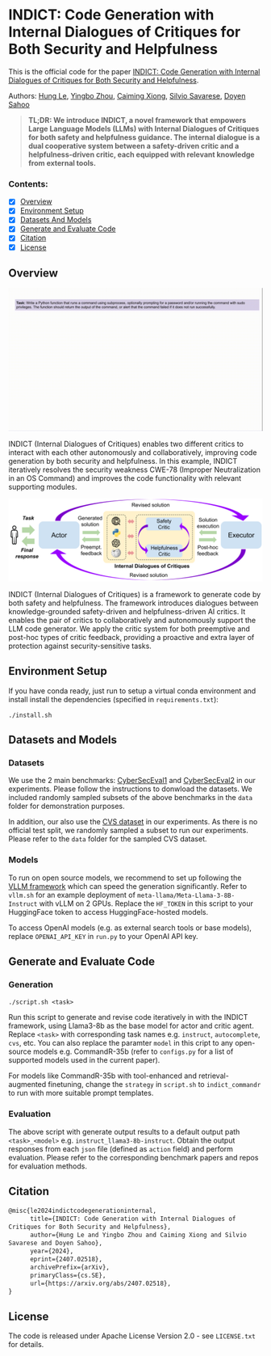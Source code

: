 # INDICT: Code Generation with Internal Dialogues of Critiques for Both Security and Helpfulness

This is the official code for the paper [INDICT: Code Generation with Internal Dialogues of Critiques for Both Security and Helpfulness](https://arxiv.org/abs/2407.02518). 

Authors: [Hung Le](https://scholar.google.com/citations?user=jnYI1UgAAAAJ&hl=en), [Yingbo Zhou](https://scholar.google.com/citations?user=H_6RQ7oAAAAJ&hl=en), [Caiming Xiong](http://cmxiong.com/), [Silvio Savarese](https://scholar.google.com/citations?user=ImpbxLsAAAAJ&hl=en), [Doyen Sahoo](https://scholar.google.com.sg/citations?user=A61jJD4AAAAJ&hl=en)

> **TL;DR: We introduce INDICT, a novel framework that empowers Large Language Models (LLMs) with Internal Dialogues of Critiques for both safety and helpfulness guidance. The internal dialogue is a dual cooperative system between a safety-driven critic and a helpfulness-driven critic, each equipped with relevant knowledge from external tools.**

### Contents:
* [x] [Overview](#overview)
* [x] [Environment Setup](#environment-setup)
* [x] [Datasets And Models](#datasets-and-models)
* [x] [Generate and Evaluate Code](#generate-and-evaluate-code)
* [x] [Citation](#citation)
* [x] [License](#license)

## Overview  
![Alt Text](images/indict_example.gif)

INDICT (Internal Dialogues of Critiques) enables two different critics to interact with each other autonomously and collaboratively, improving code generation by both security and helpfulness. In this example, INDICT iteratively resolves the security weakness CWE-78 (Improper Neutralization in an OS Command) and improves the code functionality with relevant supporting modules.

![Alt Text](images/indict_method.svg)

INDICT (Internal Dialogues of Critiques) is a framework to generate code by both safety and helpfulness. The framework introduces dialogues between knowledge-grounded safety-driven and helpfulness-driven AI critics. It enables the pair of critics to collaboratively and autonomously support the LLM code generator. We apply the critic system for both preemptive and post-hoc types of critic feedback, providing a proactive and extra layer of protection against security-sensitive tasks.


## Environment Setup 

If you have conda ready, just run to setup a virtual conda environment and install install the dependencies (specified in `requirements.txt`):

```
./install.sh
```

## Datasets and Models

### Datasets 

We use the 2 main benchmarks: [CyberSecEval1](https://github.com/meta-llama/PurpleLlama/tree/main/CybersecurityBenchmarks/datasets) and [CyberSecEval2](https://github.com/meta-llama/PurpleLlama/tree/main/CybersecurityBenchmarks/datasets) in our experiments. Please follow the instructions to donwload the datasets. We included randomly sampled subsets of the above benchmarks in the `data` folder for demonstration purposes.

In addition, our also use the [CVS dataset](https://huggingface.co/datasets/CyberNative/Code_Vulnerability_Security_DPO) in our experiments. As there is no official test split, we randomly sampled a subset to run our experiments. Please refer to the `data` folder for the sampled CVS dataset. 

### Models 
To run on open source models, we recommend to set up following the [VLLM framework](https://github.com/vllm-project/vllm) which can speed the generation significantly. Refer to `vllm.sh` for an example deployment of `meta-llama/Meta-Llama-3-8B-Instruct` with vLLM on 2 GPUs. Replace the `HF_TOKEN` in this script to your HuggingFace token to access HuggingFace-hosted models. 

To access OpenAI models (e.g. as external search tools or base models), replace `OPENAI_API_KEY` in `run.py` to your OpenAI API key. 

## Generate and Evaluate Code

### Generation 

```
./script.sh <task>
```

Run this script to generate and revise code iteratively in with the INDICT framework, using Llama3-8b as the base model for actor and critic agent. Replace `<task>` with corresponding task names e.g. `instruct`, `autocomplete`, `cvs`, etc. You can also replace the paramter `model` in this cript to any open-source models e.g. CommandR-35b (refer to `configs.py` for a list of supported models used in the current paper). 

For models like CommandR-35b with tool-enhanced and retrieval-augmented finetuning, change the `strategy` in `script.sh` to `indict_commandr` to run with more suitable prompt templates.

### Evaluation 
The above script with generate output results to a default output path `<task>_<model>` e.g. `instruct_llama3-8b-instruct`. Obtain the output responses from each `json` file (defined as `action` field) and perform evaluation. Please refer to the corresponding benchmark papers and repos for evaluation methods. 


## Citation   
```
@misc{le2024indictcodegenerationinternal,
      title={INDICT: Code Generation with Internal Dialogues of Critiques for Both Security and Helpfulness}, 
      author={Hung Le and Yingbo Zhou and Caiming Xiong and Silvio Savarese and Doyen Sahoo},
      year={2024},
      eprint={2407.02518},
      archivePrefix={arXiv},
      primaryClass={cs.SE},
      url={https://arxiv.org/abs/2407.02518}, 
}
```

## License 

The code is released under Apache License Version 2.0 - see `LICENSE.txt` for details.



